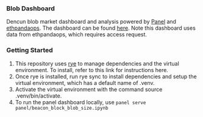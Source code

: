 ### Blob Dashboard
Dencun blob market dashboard and analysis powered by [Panel](https://panel.holoviz.org/) and [ethpandaops](https://docs.ethpandaops.io/xatu/Clickhouse/intro). 
The dashboard can be found [here](https://analytics.mev-commit.xyz/dashboard). Note this dashboard uses data from ethpandaops, which requires access request. 

### Getting Started
1. This repository uses [rye](https://rye-up.com/guide/) to manage dependencies and the virtual environment. To install, refer to this link for instructions here.
2. Once rye is installed, run rye sync to install dependencies and setup the virtual environment, which has a default name of .venv.
3. Activate the virtual environment with the command source .venv/bin/activate.
4. To run the panel dashboard locally, use `panel serve panel/beacon_block_blob_size.ipynb`


